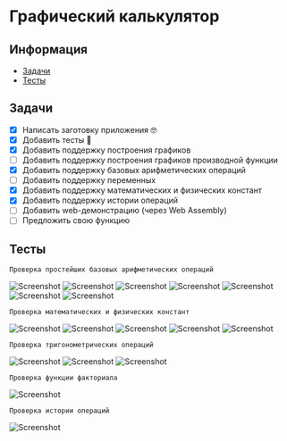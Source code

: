 # Графический калькулятор

## Информация
- [Задачи](#Задачи)
- [Тесты](#Тесты)

## Задачи<a name = "Задачи"></a>

- [x] Написать заготовку приложения 🤓
- [x] Добавить тесты 🔵
- [x] Добавить поддержку построения графиков
- [ ] Добавить поддержку построения графиков производной функции
- [x] Добавить поддержку базовых арифметических операций
- [ ] Добавить поддержку переменных
- [x] Добавить поддержку математических и физических констант
- [x] Добавить поддержку истории операций
- [ ] Добавить web-демонстрацию (через Web Assembly)
- [ ] Предложить свою функцию

## Тесты<a name = "Тесты"></a>

```
Проверка простейших базовых арифметических операций
```
![Screenshot](https://github.com/vsueubaeva//2023-polytech-sueubaeva/02_calc/tests/1.png)
![Screenshot](https://github.com/vsueubaeva//2023-polytech-sueubaeva/02_calc/tests/2.png)
![Screenshot](https://github.com/vsueubaeva//2023-polytech-sueubaeva/02_calc/tests/3.png)
![Screenshot](https://github.com/vsueubaeva//2023-polytech-sueubaeva/02_calc/tests/4.png)
![Screenshot](https://github.com/vsueubaeva//2023-polytech-sueubaeva/02_calc/tests/5.png)
![Screenshot](https://github.com/vsueubaeva//2023-polytech-sueubaeva/02_calc/tests/6.png)
![Screenshot](https://github.com/vsueubaeva//2023-polytech-sueubaeva/02_calc/tests/15.png)


```
Проверка математических и физических констант

```
![Screenshot](https://github.com/vsueubaeva//2023-polytech-sueubaeva/02_calc/tests/7.png)
![Screenshot](https://github.com/vsueubaeva//2023-polytech-sueubaeva/02_calc/tests/8.png)
![Screenshot](https://github.com/vsueubaeva//2023-polytech-sueubaeva/02_calc/tests/9.png)
![Screenshot](https://github.com/vsueubaeva//2023-polytech-sueubaeva/02_calc/tests/16.png)
![Screenshot](https://github.com/vsueubaeva//2023-polytech-sueubaeva/02_calc/tests/17.png)


```
Проверка тригонометрических операций 
```
![Screenshot](https://github.com/vsueubaeva//2023-polytech-sueubaeva/02_calc/tests/10.png)
![Screenshot](https://github.com/vsueubaeva//2023-polytech-sueubaeva/02_calc/tests/11.png)
![Screenshot](https://github.com/vsueubaeva//2023-polytech-sueubaeva/02_calc/tests/14.png)

```
Проверка функции факториала 
```
![Screenshot](https://github.com/vsueubaeva//2023-polytech-sueubaeva/02_calc/tests/13.png)


```
Проверка истории операций
```
![Screenshot](https://github.com/vsueubaeva//2023-polytech-sueubaeva/02_calc/tests/12.png)
